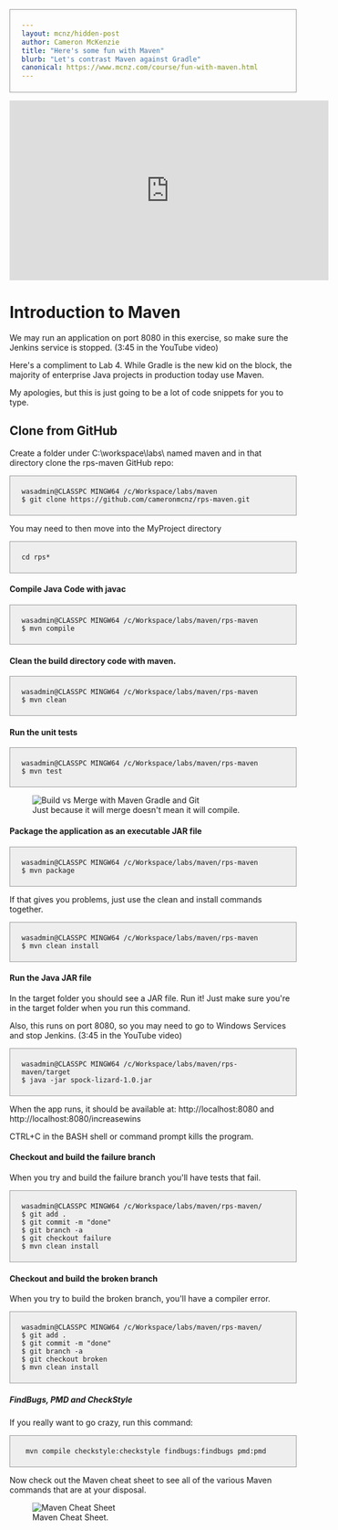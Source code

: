 ```yaml
---
layout: mcnz/hidden-post
author: Cameron McKenzie
title: "Here's some fun with Maven"
blurb: "Let's contrast Maven against Gradle"
canonical: https://www.mcnz.com/course/fun-with-maven.html
---
```

<style>
pre code {
  background-color: #eee;
  border: 1px solid #999;
  display: block;
  padding: 20px;
}
</style>

<div class="embed-responsive embed-responsive-16by9">
<iframe width="560" height="315" src="https://www.youtube.com/embed/VHz5gs5ANGE" frameborder="0" allow="accelerometer; autoplay; clipboard-write; encrypted-media; gyroscope; picture-in-picture" allowfullscreen></iframe>
</div>

# Introduction to Maven

We may run an application on port 8080 in this exercise, so make sure the Jenkins service is stopped. (3:45 in the YouTube video)

Here's a compliment to Lab 4. While Gradle is the new kid on the block, the majority of enterprise Java projects in production today use Maven.

My apologies, but this is just going to be a lot of code snippets for you to type.

## Clone from GitHub

Create a folder under C:\workspace\labs\ named maven and in that directory clone the rps-maven GitHub repo:

<pre><code>wasadmin@CLASSPC MINGW64 /c/Workspace/labs/maven
$ git clone https://github.com/cameronmcnz/rps-maven.git
</code></pre>
You may need to then move into the MyProject directory

<pre><code>cd rps*</code></pre>

#### Compile Java Code with javac

<pre><code>wasadmin@CLASSPC MINGW64 /c/Workspace/labs/maven/rps-maven
$ mvn compile
</code></pre>

#### Clean the build directory code with maven. 

<pre><code>wasadmin@CLASSPC MINGW64 /c/Workspace/labs/maven/rps-maven
$ mvn clean
</code></pre>

#### Run the unit tests 

<pre><code>wasadmin@CLASSPC MINGW64 /c/Workspace/labs/maven/rps-maven
$ mvn test
</code></pre>

<figure class="figure">
  <img src="/assets/gradle-vs-maven.jpg" alt="Build vs Merge with Maven Gradle and Git" class="img-fluid mx-auto d-block img-thumbnail rounded ">
  <figcaption class="figure-caption">Just because it will merge doesn't mean it will compile.</figcaption>
</figure>

#### Package the application as an executable JAR file

<pre><code>wasadmin@CLASSPC MINGW64 /c/Workspace/labs/maven/rps-maven
$ mvn package
</code></pre>

If that gives you problems, just use the clean and install commands together.

<pre><code>wasadmin@CLASSPC MINGW64 /c/Workspace/labs/maven/rps-maven
$ mvn clean install
</code></pre>

#### Run the Java JAR file

In the target folder you should see a JAR file. Run it! Just make sure you're in the target folder when you run this command.

Also, this runs on port 8080, so you may need to go to Windows Services and stop Jenkins. (3:45 in the YouTube video)


<pre><code>wasadmin@CLASSPC MINGW64 /c/Workspace/labs/maven/rps-maven/target
$ java -jar spock-lizard-1.0.jar
</code></pre>

When the app runs, it should be available at: http://localhost:8080 and http://localhost:8080/increasewins

CTRL+C in the BASH shell or command prompt kills the program.

#### Checkout and build the failure branch

When you try and build the failure branch you'll have tests that fail.

<pre><code>wasadmin@CLASSPC MINGW64 /c/Workspace/labs/maven/rps-maven/
$ git add .
$ git commit -m "done"
$ git branch -a
$ git checkout failure
$ mvn clean install
</code></pre>

#### Checkout and build the broken branch

When you try to build the broken branch, you'll have a compiler error.

<pre><code>wasadmin@CLASSPC MINGW64 /c/Workspace/labs/maven/rps-maven/
$ git add .
$ git commit -m "done"
$ git branch -a
$ git checkout broken
$ mvn clean install
</code></pre>

##### FindBugs, PMD and CheckStyle

If you really want to go crazy, run this command:

<pre><code> mvn compile checkstyle:checkstyle findbugs:findbugs pmd:pmd </code></pre>


Now check out the Maven cheat sheet to see all of the various Maven commands that are at your disposal.

<figure class="figure">
  <img src="https://pbs.twimg.com/media/C-KM9LfXkAAUFHP?format=jpg" alt="Maven Cheat Sheet" class="img-fluid mx-auto d-block img-thumbnail rounded ">
  <figcaption class="figure-caption">Maven Cheat Sheet.</figcaption>
</figure>

